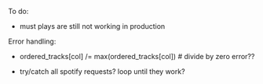 To do:
- must plays are still not working in production

Error handling:
- ordered_tracks[col] /= max(ordered_tracks[col]) # divide by zero error??

- try/catch all spotify requests? loop until they work?